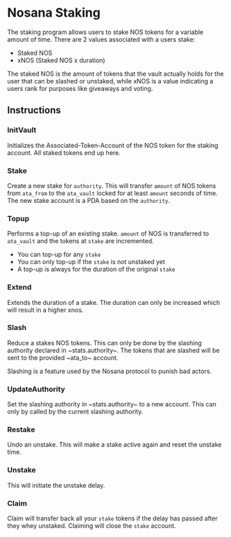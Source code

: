 # Nosana Staking

The staking program allows users to stake NOS tokens for a variable amount of time.
There are 2 values associated with a users stake:

- Staked NOS
- xNOS (Staked NOS x duration)

The staked NOS is the amount of tokens that the vault actually holds for the user that can be slashed or unstaked, while xNOS is a value indicating a users rank for purposes like giveaways and voting.

## Instructions

### InitVault

Initializes the Associated-Token-Account of the NOS token for the staking account.
All staked tokens end up here.

### Stake

Create a new stake for `authority`.
This will transfer `amount` of NOS tokens from `ata_from` to the `ata_vault` locked for at least `amount` seconds of time.
The new stake account is a PDA based on the `authority`.

### Topup

Performs a top-up of an existing stake.
`amount` of NOS is transferred to `ata_vault` and the tokens at `stake` are incremented.

- You can top-up for any `stake`
- You can only top-up if the `stake` is not unstaked yet
- A top-up is always for the duration of the original `stake`

### Extend

Extends the duration of a stake.
The duration can only be increased which will result in a higher xnos.

### Slash

Reduce a stakes NOS tokens.
This can only be done by the slashing authority declared in ~stats.authority~.
The tokens that are slashed will be sent to the provided ~ata_to~ account.

Slashing is a feature used by the Nosana protocol to punish bad actors.

### UpdateAuthority

Set the slashing authority in ~stats.authority~ to a new account.
This can only by called by the current slashing authority.

### Restake

Undo an unstake. This will make a stake active again and reset the unstake time.

### Unstake

This will initiate the unstake delay.

### Claim

Claim will transfer back all your `stake` tokens if the delay has passed after they whey unstaked.
Claiming will close the `stake` account.
